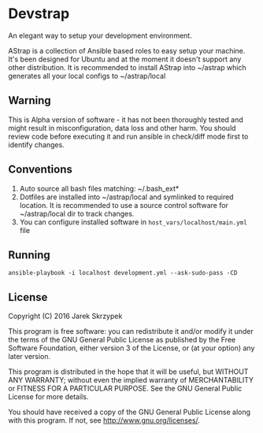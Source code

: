 Devstrap
========
An elegant way to setup your development environment.

AStrap is a collection of Ansible based roles to easy setup your machine. It's been designed for Ubuntu and at the moment it doesn't support any other distribution.
It is recommended to install AStrap into ~/astrap which generates all your local configs to ~/astrap/local

Warning
-------
This is Alpha version of software - it has not been thoroughly tested and might result in misconfiguration, data loss and other harm. 
You should review code before executing it and run ansible in check/diff mode first to identify changes.

Conventions
-----------
1. Auto source all bash files matching: ~/.bash_ext*
2. Dotfiles are installed into ~/astrap/local and symlinked to required location.
   It is recommended to use a source control software for ~/astrap/local dir to track changes.
3. You can configure installed software in `host_vars/localhost/main.yml` file  

Running
-------

```
ansible-playbook -i localhost development.yml --ask-sudo-pass -CD
```


License
-------
Copyright (C) 2016 Jarek Skrzypek

This program is free software: you can redistribute it and/or modify
it under the terms of the GNU General Public License as published by
the Free Software Foundation, either version 3 of the License, or
(at your option) any later version.

This program is distributed in the hope that it will be useful,
but WITHOUT ANY WARRANTY; without even the implied warranty of
MERCHANTABILITY or FITNESS FOR A PARTICULAR PURPOSE.  See the
GNU General Public License for more details.

You should have received a copy of the GNU General Public License
along with this program.  If not, see <http://www.gnu.org/licenses/>.


